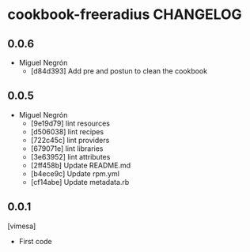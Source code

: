 cookbook-freeradius CHANGELOG
===============

## 0.0.6

  - Miguel Negrón
    - [d84d393] Add pre and postun to clean the cookbook

## 0.0.5

  - Miguel Negrón
    - [9e19d79] lint resources
    - [d506038] lint recipes
    - [722c45c] lint providers
    - [679071e] lint libraries
    - [3e63952] lint attributes
    - [2ff458b] Update README.md
    - [b4ece9c] Update rpm.yml
    - [cf14abe] Update metadata.rb

0.0.1
-----
[vimesa]
- First code
